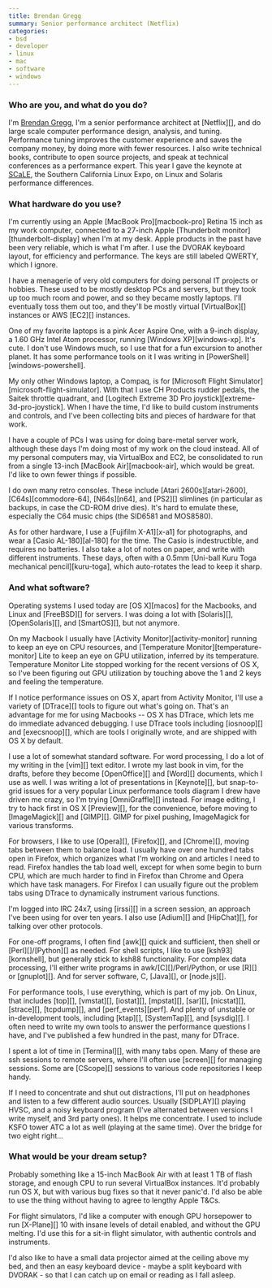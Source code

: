 ```yaml
---
title: Brendan Gregg
summary: Senior performance architect (Netflix)
categories:
- bsd
- developer
- linux
- mac
- software
- windows
---
```


### Who are you, and what do you do?

I'm [Brendan Gregg](http://www.brendangregg.com "Brendan's website."), I'm a senior performance architect at [Netflix][], and do large scale computer performance design, analysis, and tuning. Performance tuning improves the customer experience and saves the company money, by doing more with fewer resources. I also write technical books, contribute to open source projects, and speak at technical conferences as a performance expert. This year I gave the keynote at [SCaLE](http://www.socallinuxexpo.org/ "The Southern California Linux Expo site."), the Southern California Linux Expo, on Linux and Solaris performance differences.

### What hardware do you use?

I'm currently using an Apple [MacBook Pro][macbook-pro] Retina 15 inch as my work computer, connected to a 27-inch Apple [Thunderbolt monitor][thunderbolt-display] when I'm at my desk. Apple products in the past have been very reliable, which is what I'm after. I use the DVORAK keyboard layout, for efficiency and performance. The keys are still labeled QWERTY, which I ignore.

I have a menagerie of very old computers for doing personal IT projects or hobbies. These used to be mostly desktop PCs and servers, but they took up too much room and power, and so they became mostly laptops. I'll eventually toss them out too, and they'll be mostly virtual [VirtualBox][] instances or AWS [EC2][] instances.

One of my favorite laptops is a pink Acer Aspire One, with a 9-inch display, a 1.60 GHz Intel Atom processor, running [Windows XP][windows-xp]. It's cute. I don't use Windows much, so I use that for a fun excursion to another planet. It has some performance tools on it I was writing in [PowerShell][windows-powershell].

My only other Windows laptop, a Compaq, is for [Microsoft Flight Simulator][microsoft-flight-simulator]. With that I use CH Products rudder pedals, the Saitek throttle quadrant, and [Logitech Extreme 3D Pro joystick][extreme-3d-pro-joystick]. When I have the time, I'd like to build custom instruments and controls, and I've been collecting bits and pieces of hardware for that work.

I have a couple of PCs I was using for doing bare-metal server work, although these days I'm doing most of my work on the cloud instead. All of my personal computers may, via VirtualBox and EC2, be consolidated to run from a single 13-inch [MacBook Air][macbook-air], which would be great. I'd like to own fewer things if possible.

I do own many retro consoles. These include [Atari 2600s][atari-2600], [C64s][commodore-64], [N64s][n64], and [PS2][] slimlines (in particular as backups, in case the CD-ROM drive dies). It's hard to emulate these, especially the C64 music chips (the SID6581 and MOS8580).

As for other hardware, I use a [Fujifilm X-A1][x-a1] for photographs, and wear a [Casio AL-180][al-180] for the time. The Casio is indestructible, and requires no batteries. I also take a lot of notes on paper, and write with different instruments. These days, often with a 0.5mm [Uni-ball Kuru Toga mechanical pencil][kuru-toga], which auto-rotates the lead to keep it sharp.

### And what software?

Operating systems I used today are [OS X][macos] for the Macbooks, and Linux and [FreeBSD][] for servers. I was doing a lot with [Solaris][], [OpenSolaris][], and [SmartOS][], but not anymore. 

On my Macbook I usually have [Activity Monitor][activity-monitor] running to keep an eye on CPU resources, and [Temperature Monitor][temperature-monitor] Lite to keep an eye on GPU utilization, inferred by its temperature. Temperature Monitor Lite stopped working for the recent versions of OS X, so I've been figuring out GPU utilization by touching above the 1 and 2 keys and feeling the temperature.

If I notice performance issues on OS X, apart from Activity Monitor, I'll use a variety of [DTrace][] tools to figure out what's going on. That's an advantage for me for using Macbooks -- OS X has DTrace, which lets me do immediate advanced debugging. I use DTrace tools including [iosnoop][] and [execsnoop][], which are tools I originally wrote, and are shipped with OS X by default.

I use a lot of somewhat standard software. For word processing, I do a lot of my writing in the [vim][] text editor. I wrote my last book in vim, for the drafts, before they become [OpenOffice][] and [Word][] documents, which I use as well. I was writing a lot of presentations in [Keynote][], but snap-to-grid issues for a very popular Linux performance tools diagram I drew have driven me crazy, so I'm trying [OmniGraffle][] instead. For image editing, I try to hack first in OS X [Preview][], for the convenience, before moving to [ImageMagick][] and [GIMP][]. GIMP for pixel pushing, ImageMagick for various transforms.

For browsers, I like to use [Opera][], [Firefox][], and [Chrome][], moving tabs between them to balance load. I usually have over one hundred tabs open in Firefox, which organizes what I'm working on and articles I need to read. Firefox handles the tab load well, except for when some begin to burn CPU, which are much harder to find in Firefox than Chrome and Opera which have task managers. For Firefox I can usually figure out the problem tabs using DTrace to dynamically instrument various functions.

I'm logged into IRC 24x7, using [irssi][] in a screen session, an approach I've been using for over ten years. I also use [Adium][] and [HipChat][], for talking over other protocols.

For one-off programs, I often find [awk][] quick and sufficient, then shell or [Perl][]/[Python][] as needed. For shell scripts, I like to use [ksh93][kornshell], but generally stick to ksh88 functionality. For complex data processing, I'll either write programs in awk/[C][]/Perl/Python, or use [R][] or [gnuplot][]. And for server software, C, [Java][], or [node.js][].

For performance tools, I use everything, which is part of my job. On Linux, that includes [top][], [vmstat][], [iostat][], [mpstat][], [sar][], [nicstat][], [strace][], [tcpdump][], and [perf_events][perf]. And plenty of unstable or in-development tools, including [ktap][], [SystemTap][], and [sysdig][]. I often need to write my own tools to answer the performance questions I have, and I've published a few hundred in the past, many for DTrace. 

I spent a lot of time in [Terminal][], with many tabs open. Many of these are ssh sessions to remote servers, where I'll often use [screen][] for managing sessions. Some are [CScope][] sessions to various code repositories I keep handy.

If I need to concentrate and shut out distractions, I'll put on headphones and listen to a few different audio sources. Usually [SIDPLAY][] playing HVSC, and a noisy keyboard program (I've alternated between versions I write myself, and 3rd party ones). It helps me concentrate. I used to include KSFO tower ATC a lot as well (playing at the same time). Over the bridge for two eight right...

### What would be your dream setup?

Probably something like a 15-inch MacBook Air with at least 1 TB of flash storage, and enough CPU to run several VirtualBox instances. It'd probably run OS X, but with various bug fixes so that it never panic'd. I'd also be able to use the thing without having to agree to lengthy Apple T&Cs.

For flight simulators, I'd like a computer with enough GPU horsepower to run [X-Plane][] 10 with insane levels of detail enabled, and without the GPU melting. I'd use this for a sit-in flight simulator, with authentic controls and instruments.

I'd also like to have a small data projector aimed at the ceiling above my bed, and then an easy keyboard device - maybe a split keyboard with DVORAK - so that I can catch up on email or reading as I fall asleep.